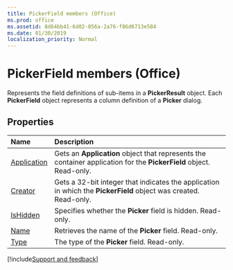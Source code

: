```yaml
---
title: PickerField members (Office)
ms.prod: office
ms.assetid: 8d64bb41-6d02-056a-2a76-f86d6713e584
ms.date: 01/30/2019
localization_priority: Normal
---
```



# PickerField members (Office)

Represents the field definitions of sub-items in a **PickerResult** object. Each **PickerField** object represents a column definition of a **Picker** dialog.


## Properties

|Name|Description|
|:-----|:-----|
|[Application](../../Office.PickerField.Application.md)|Gets an **Application** object that represents the container application for the **PickerField** object. Read-only.|
|[Creator](../../Office.PickerField.Creator.md)|Gets a 32-bit integer that indicates the application in which the **PickerField** object was created. Read-only.|
|[IsHidden](../../Office.PickerField.IsHidden.md)|Specifies whether the **Picker** field is hidden. Read-only.|
|[Name](../../Office.PickerField.Name.md)|Retrieves the name of the **Picker** field. Read-only.|
|[Type](../../Office.PickerField.Type.md)|The type of the **Picker** field. Read-only.|

[!include[Support and feedback](~/includes/feedback-boilerplate.md)]